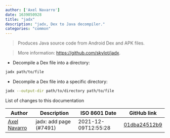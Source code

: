 ```yaml
---
author: ['Axel Navarro']
date: 1639050928
title: "jadx"
description: "jadx, Dex to Java decompiler."
categories: "common"
---
```

> Produces Java source code from Android Dex and APK files.

> More information: <https://github.com/skylot/jadx>.

- Decompile a Dex file into a directory:

```bash
jadx path/to/file
```

- Decompile a Dex file into a specific directory:

```bash
jadx --output-dir path/to/directory path/to/file
```
List of changes to this documentation


Author | Description | ISO 8601 Date | GitHub link
------|-----|-----|-----
[Axel Navarro](mailto:navarroaxel@gmail.com) | jadx: add page (#7491) | 2021-12-09T12:55:28 | [01dba24512b9](https://github.com/tldr-pages/tldr/commit/01dba24512b94b28e2d20a7244170b92b5968f08)

